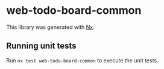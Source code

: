 # web-todo-board-common

This library was generated with [Nx](https://nx.dev).

## Running unit tests

Run `nx test web-todo-board-common` to execute the unit tests.
